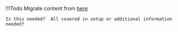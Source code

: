 !!!Todo
    Migrate content from [here](https://cloudnativetoolkit.dev/getting-started/icc)

    Is this needed?  All covered in setup or additional information needed?